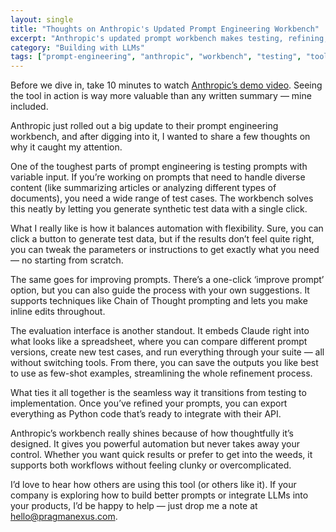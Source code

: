```yaml
---
layout: single
title: "Thoughts on Anthropic's Updated Prompt Engineering Workbench"
excerpt: "Anthropic's updated prompt workbench makes testing, refining, and deploying prompts much smoother. It blends automation with flexibility — letting you generate test cases, tweak prompts, and evaluate results all in one place. A well-designed tool for serious prompt engineering."
category: "Building with LLMs"
tags: ["prompt-engineering", "anthropic", "workbench", "testing", "tooling"]
---
```


Before we dive in, take 10 minutes to watch [Anthropic’s demo video](https://x.com/alexalbert__/status/1857134866900639799). Seeing the tool in action is way more valuable than any written summary — mine included.  

Anthropic just rolled out a big update to their prompt engineering workbench, and after digging into it, I wanted to share a few thoughts on why it caught my attention.  

One of the toughest parts of prompt engineering is testing prompts with variable input. If you’re working on prompts that need to handle diverse content (like summarizing articles or analyzing different types of documents), you need a wide range of test cases. The workbench solves this neatly by letting you generate synthetic test data with a single click.  

What I really like is how it balances automation with flexibility. Sure, you can click a button to generate test data, but if the results don’t feel quite right, you can tweak the parameters or instructions to get exactly what you need — no starting from scratch.  

The same goes for improving prompts. There’s a one-click ‘improve prompt’ option, but you can also guide the process with your own suggestions. It supports techniques like Chain of Thought prompting and lets you make inline edits throughout.  

The evaluation interface is another standout. It embeds Claude right into what looks like a spreadsheet, where you can compare different prompt versions, create new test cases, and run everything through your suite — all without switching tools. From there, you can save the outputs you like best to use as few-shot examples, streamlining the whole refinement process.  

What ties it all together is the seamless way it transitions from testing to implementation. Once you’ve refined your prompts, you can export everything as Python code that’s ready to integrate with their API.  

Anthropic’s workbench really shines because of how thoughtfully it’s designed. It gives you powerful automation but never takes away your control. Whether you want quick results or prefer to get into the weeds, it supports both workflows without feeling clunky or overcomplicated.  

I’d love to hear how others are using this tool (or others like it). If your company is exploring how to build better prompts or integrate LLMs into your products, I’d be happy to help — just drop me a note at [hello@pragmanexus.com](mailto:hello@pragmanexus.com).  